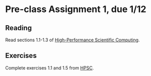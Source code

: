 # Pre-class Assignment 1, due 1/12

## Reading

Read sections 1.1-1.3 of [High-Performance Scientific Computing](../assets/EijkhoutIntroToHPC2020.pdf).

## Exercises

Complete exercises 1.1 and 1.5 from [HPSC](../assets/EijkhoutIntroToHPC2020.pdf).

